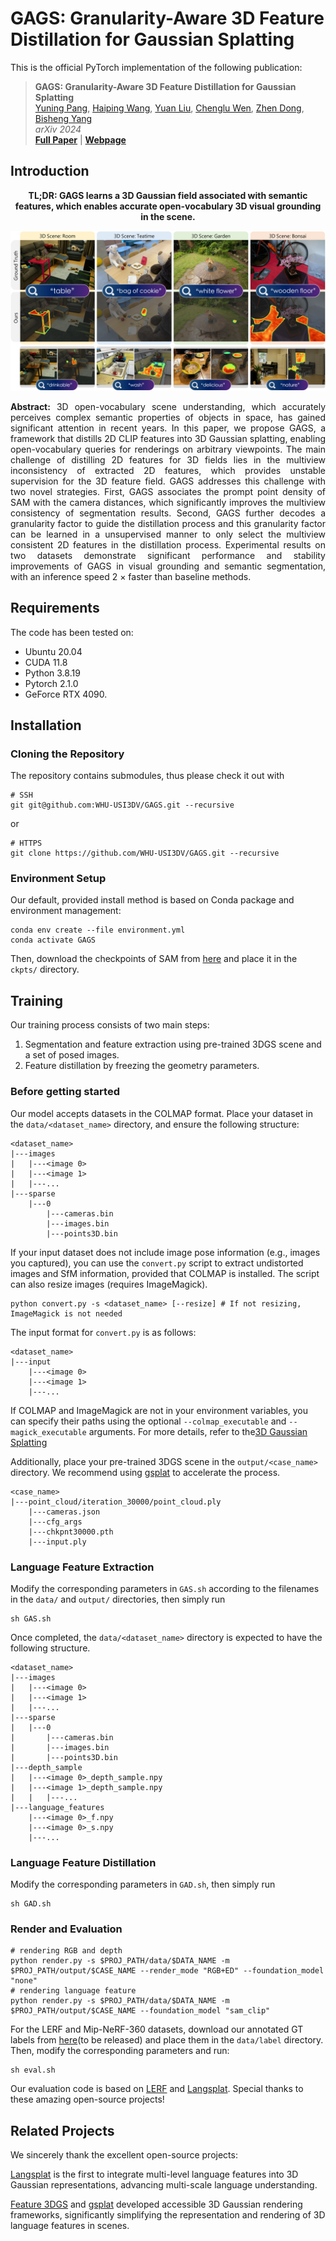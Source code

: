 # GAGS: Granularity-Aware 3D Feature Distillation for Gaussian Splatting

This is the official PyTorch implementation of the following publication:

> **GAGS: Granularity-Aware 3D Feature Distillation for Gaussian Splatting**<br/>
> [Yuning Pang](https://pz0826.github.io/), [Haiping Wang](https://hpwang-whu.github.io/), [Yuan Liu](https://liuyuan-pal.github.io/), [Chenglu Wen](https://asc.xmu.edu.cn/), [Zhen Dong](https://dongzhenwhu.github.io/index.html), [Bisheng Yang](https://3s.whu.edu.cn/info/1025/1415.htm)<br/>
> *arXiv 2024*<br/>
> [**Full Paper**]() | [**Webpage**](https://pz0826.github.io/GAGS-Webpage/) 

## Introduction

<p align="center">
<strong>TL;DR: GAGS learns a 3D Gaussian field associated with semantic features, which enables accurate open-vocabulary 3D visual grounding in the scene.</strong>
</p>

![Teaser image](assets/teaser_v4.png)

<p align="justify">
  <strong>Abstract:</strong> 3D open-vocabulary scene understanding, which accurately perceives complex semantic properties of objects in space, has gained significant attention in recent years.
  In this paper, we propose GAGS, a framework that distills 2D CLIP features into 3D Gaussian splatting, enabling open-vocabulary queries for renderings on arbitrary viewpoints. The main challenge of distilling 2D features for 3D fields lies in the multiview inconsistency of extracted 2D features, which provides unstable supervision for the 3D feature field.
  GAGS addresses this challenge with two novel strategies. First, GAGS associates the prompt point density of SAM with the camera distances, which significantly improves the multiview consistency of segmentation results. Second, GAGS further decodes a granularity factor to guide the distillation process and this granularity factor can be learned in a unsupervised manner to only select the multiview consistent 2D features in the distillation process. Experimental results on two datasets demonstrate significant performance and stability improvements of GAGS in visual grounding and semantic segmentation, with an inference speed 2 × faster than baseline methods.
</p>

## Requirements

The code has been tested on:
- Ubuntu 20.04
- CUDA 11.8
- Python 3.8.19
- Pytorch 2.1.0
- GeForce RTX 4090.

## Installation

### Cloning the Repository

The repository contains submodules, thus please check it out with 
```shell
# SSH
git git@github.com:WHU-USI3DV/GAGS.git --recursive
```
or
```shell
# HTTPS
git clone https://github.com/WHU-USI3DV/GAGS.git --recursive
```

### Environment Setup

Our default, provided install method is based on Conda package and environment management:
```shell
conda env create --file environment.yml
conda activate GAGS
```
Then, download the checkpoints of SAM from [here](https://github.com/facebookresearch/segment-anything) and place it in the ```ckpts/``` directory.

## Training

Our training process consists of two main steps:

1. Segmentation and feature extraction using pre-trained 3DGS scene and a set of posed images.
2. Feature distillation by freezing the geometry parameters.

### Before getting started

Our model accepts datasets in the COLMAP format. Place your dataset in the ```data/<dataset_name>``` directory, and ensure the following structure:

```
<dataset_name>
|---images
|   |---<image 0>
|   |---<image 1>
|   |---...
|---sparse
    |---0
        |---cameras.bin
        |---images.bin
        |---points3D.bin
```

If your input dataset does not include image pose information (e.g., images you captured), you can use the ```convert.py``` script to extract undistorted images and SfM information, provided that COLMAP is installed. The script can also resize images (requires ImageMagick).

```shell
python convert.py -s <dataset_name> [--resize] # If not resizing, ImageMagick is not needed
```

The input format for ```convert.py``` is as follows:

```
<dataset_name>
|---input
    |---<image 0>
    |---<image 1>
    |---...
```

If COLMAP and ImageMagick are not in your environment variables, you can specify their paths using the optional ```--colmap_executable``` and ```--magick_executable``` arguments. For more details, refer to the[3D Gaussian Splatting](https://github.com/graphdeco-inria/gaussian-splatting/tree/main)

Additionally, place your pre-trained 3DGS scene in the ```output/<case_name>``` directory. We recommend using [gsplat](https://github.com/nerfstudio-project/gsplat?tab=readme-ov-file) to accelerate the process.

```
<case_name>
|---point_cloud/iteration_30000/point_cloud.ply
    |---cameras.json
    |---cfg_args
    |---chkpnt30000.pth
    |---input.ply
```

### Language Feature Extraction

Modify the corresponding parameters in ```GAS.sh``` according to the filenames in the ```data/``` and ```output/``` directories, then simply run

```shell
sh GAS.sh
```

Once completed, the ```data/<dataset_name>``` directory is expected to have the following structure.

```
<dataset_name>
|---images
|   |---<image 0>
|   |---<image 1>
|   |---...
|---sparse
|   |---0
|       |---cameras.bin
|       |---images.bin
|       |---points3D.bin
|---depth_sample
|   |---<image 0>_depth_sample.npy
|   |---<image 1>_depth_sample.npy
|   |   |---...
|---language_features
    |---<image 0>_f.npy
    |---<image 0>_s.npy
    |---...
```

### Language Feature Distillation

Modify the corresponding parameters in ```GAD.sh```, then simply run

```shell
sh GAD.sh
```

### Render and Evaluation

```shell
# rendering RGB and depth
python render.py -s $PROJ_PATH/data/$DATA_NAME -m $PROJ_PATH/output/$CASE_NAME --render_mode "RGB+ED" --foundation_model "none"
# rendering language feature
python render.py -s $PROJ_PATH/data/$DATA_NAME -m $PROJ_PATH/output/$CASE_NAME --foundation_model "sam_clip"
```

For the LERF and Mip-NeRF-360 datasets, download our annotated GT labels from [here]()(to be released) and place them in the ```data/label``` directory. Then, modify the corresponding parameters and run:

```shell
sh eval.sh
```

Our evaluation code is based on [LERF](https://github.com/kerrj/lerf) and [Langsplat](https://github.com/minghanqin/LangSplat). Special thanks to these amazing open-source projects!


<!-- ## Citation

```
@article{peng2024gags,
  title={GAGS: Granularity-Aware 3D Feature Distillation for Gaussian Splatting},
  author={Peng, Yuning and Wang, Haiping and Liu, Yuan and Wen, Chenglu and Dong, Zhen and Yang, Bisheng},
  journal={arXiv},
  year={2024}
}
``` -->

## Related Projects

We sincerely thank the excellent open-source projects:

[Langsplat](https://github.com/minghanqin/LangSplat) is the first to integrate multi-level language features into 3D Gaussian representations, advancing multi-scale language understanding.

[Feature 3DGS](https://feature-3dgs.github.io/) and [gsplat](https://github.com/nerfstudio-project/gsplat?tab=readme-ov-file) developed accessible 3D Gaussian rendering frameworks, significantly simplifying the representation and rendering of 3D language features in scenes.
